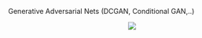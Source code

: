 Generative Adversarial Nets (DCGAN, Conditional GAN,..)       

<p align="center">
  <img src = "/dcgan_res/cufs_samples/samples.gif">
</p>

